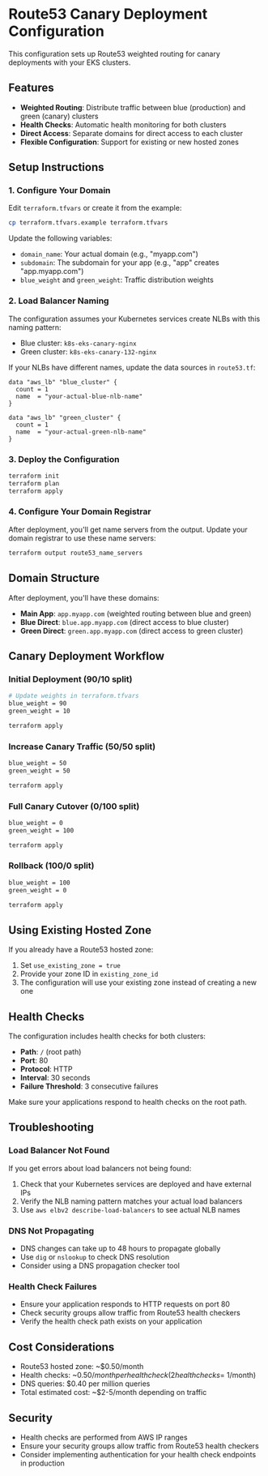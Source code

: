 # Route53 Canary Deployment Configuration

This configuration sets up Route53 weighted routing for canary deployments with your EKS clusters.

## Features

- **Weighted Routing**: Distribute traffic between blue (production) and green (canary) clusters
- **Health Checks**: Automatic health monitoring for both clusters
- **Direct Access**: Separate domains for direct access to each cluster
- **Flexible Configuration**: Support for existing or new hosted zones

## Setup Instructions

### 1. Configure Your Domain

Edit `terraform.tfvars` or create it from the example:

```bash
cp terraform.tfvars.example terraform.tfvars
```

Update the following variables:
- `domain_name`: Your actual domain (e.g., "myapp.com")
- `subdomain`: The subdomain for your app (e.g., "app" creates "app.myapp.com")
- `blue_weight` and `green_weight`: Traffic distribution weights

### 2. Load Balancer Naming

The configuration assumes your Kubernetes services create NLBs with this naming pattern:
- Blue cluster: `k8s-eks-canary-nginx`
- Green cluster: `k8s-eks-canary-132-nginx`

If your NLBs have different names, update the data sources in `route53.tf`:

```hcl
data "aws_lb" "blue_cluster" {
  count = 1
  name  = "your-actual-blue-nlb-name"
}

data "aws_lb" "green_cluster" {
  count = 1
  name  = "your-actual-green-nlb-name"
}
```

### 3. Deploy the Configuration

```bash
terraform init
terraform plan
terraform apply
```

### 4. Configure Your Domain Registrar

After deployment, you'll get name servers from the output. Update your domain registrar to use these name servers:

```bash
terraform output route53_name_servers
```

## Domain Structure

After deployment, you'll have these domains:

- **Main App**: `app.myapp.com` (weighted routing between blue and green)
- **Blue Direct**: `blue.app.myapp.com` (direct access to blue cluster)
- **Green Direct**: `green.app.myapp.com` (direct access to green cluster)

## Canary Deployment Workflow

### Initial Deployment (90/10 split)
```bash
# Update weights in terraform.tfvars
blue_weight = 90
green_weight = 10

terraform apply
```

### Increase Canary Traffic (50/50 split)
```bash
blue_weight = 50
green_weight = 50

terraform apply
```

### Full Canary Cutover (0/100 split)
```bash
blue_weight = 0
green_weight = 100

terraform apply
```

### Rollback (100/0 split)
```bash
blue_weight = 100
green_weight = 0

terraform apply
```

## Using Existing Hosted Zone

If you already have a Route53 hosted zone:

1. Set `use_existing_zone = true`
2. Provide your zone ID in `existing_zone_id`
3. The configuration will use your existing zone instead of creating a new one

## Health Checks

The configuration includes health checks for both clusters:
- **Path**: `/` (root path)
- **Port**: 80
- **Protocol**: HTTP
- **Interval**: 30 seconds
- **Failure Threshold**: 3 consecutive failures

Make sure your applications respond to health checks on the root path.

## Troubleshooting

### Load Balancer Not Found
If you get errors about load balancers not being found:
1. Check that your Kubernetes services are deployed and have external IPs
2. Verify the NLB naming pattern matches your actual load balancers
3. Use `aws elbv2 describe-load-balancers` to see actual NLB names

### DNS Not Propagating
- DNS changes can take up to 48 hours to propagate globally
- Use `dig` or `nslookup` to check DNS resolution
- Consider using a DNS propagation checker tool

### Health Check Failures
- Ensure your application responds to HTTP requests on port 80
- Check security groups allow traffic from Route53 health checkers
- Verify the health check path exists on your application

## Cost Considerations

- Route53 hosted zone: ~$0.50/month
- Health checks: ~$0.50/month per health check (2 health checks = ~$1/month)
- DNS queries: $0.40 per million queries
- Total estimated cost: ~$2-5/month depending on traffic

## Security

- Health checks are performed from AWS IP ranges
- Ensure your security groups allow traffic from Route53 health checkers
- Consider implementing authentication for your health check endpoints in production
